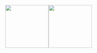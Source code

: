 <img align="" height="137px" src="https://github-readme-stats.vercel.app/api?username=Steve-George&hide_title=true&hide_border=true&show_icons=true&include_all_commits=true&line_height=21&bg_color=0,EC6C6C,FFD479,FFFC79,73FA79&theme=graywhite&locale=cn" /><img align="" height="137px" src="https://github-readme-stats.vercel.app/api/top-langs/?username=Steve-George&hide_title=true&hide_border=true&layout=compact&bg_color=0,73FA79,73FDFF,D783FF&theme=graywhite&locale=cn" />